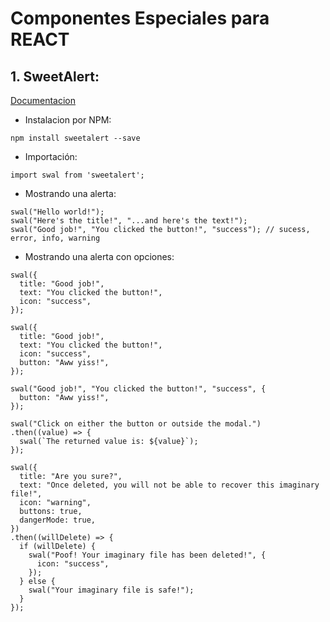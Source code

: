 # Componentes Especiales para REACT

## 1. SweetAlert:
[Documentacion](https://sweetalert.js.org/)

* Instalacion por NPM:
```
npm install sweetalert --save
```
* Importación:
```
import swal from 'sweetalert';
```
* Mostrando una alerta:
```
swal("Hello world!");
swal("Here's the title!", "...and here's the text!");
swal("Good job!", "You clicked the button!", "success"); // sucess, error, info, warning
```
* Mostrando una alerta con opciones:
```
swal({
  title: "Good job!",
  text: "You clicked the button!",
  icon: "success",
});

swal({
  title: "Good job!",
  text: "You clicked the button!",
  icon: "success",
  button: "Aww yiss!",
});

swal("Good job!", "You clicked the button!", "success", {
  button: "Aww yiss!",
});

swal("Click on either the button or outside the modal.")
.then((value) => {
  swal(`The returned value is: ${value}`);
});

swal({
  title: "Are you sure?",
  text: "Once deleted, you will not be able to recover this imaginary file!",
  icon: "warning",
  buttons: true,
  dangerMode: true,
})
.then((willDelete) => {
  if (willDelete) {
    swal("Poof! Your imaginary file has been deleted!", {
      icon: "success",
    });
  } else {
    swal("Your imaginary file is safe!");
  }
});
```
